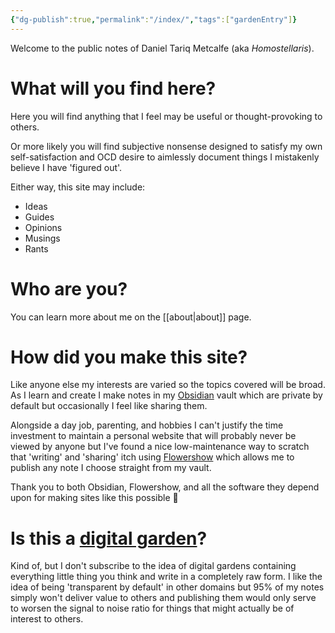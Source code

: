 ```yaml
---
{"dg-publish":true,"permalink":"/index/","tags":["gardenEntry"]}
---
```


Welcome to the public notes of Daniel Tariq Metcalfe (aka *Homostellaris*).
# What will you find here?
Here you will find anything that I feel may be useful or thought-provoking to others.

Or more likely you will find subjective nonsense designed to satisfy my own self-satisfaction and OCD desire to aimlessly document things I mistakenly believe I have 'figured out'.

Either way, this site may include:
- Ideas
- Guides
- Opinions
- Musings
- Rants
# Who are you?
You can learn more about me on the [[about\|about]] page.
# How did you make this site?
Like anyone else my interests are varied so the topics covered will be broad. As I learn and create I make notes in my [Obsidian](https://obsidian.md/) vault which are private by default but occasionally I feel like sharing them.

Alongside a day job, parenting, and hobbies I can't justify the time investment to maintain a personal website that will probably never be viewed by anyone but I've found a nice low-maintenance way to scratch that 'writing' and 'sharing' itch using [Flowershow](https://flowershow.app/) which allows me to publish any note I choose straight from my vault.

Thank you to both Obsidian, Flowershow, and all the software they depend upon for making sites like this possible 🙏
# Is this a [digital garden](https://maggieappleton.com/garden-history)?
Kind of, but I don't subscribe to the idea of digital gardens containing everything little thing you think and write in a completely raw form. I like the idea of being 'transparent by default' in other domains but 95% of my notes simply won't deliver value to others and publishing them would only serve to worsen the signal to noise ratio for things that might actually be of interest to others.